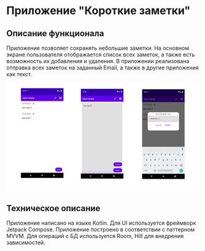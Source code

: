 # Приложение "Короткие заметки"

## Описание функционала
Приложение позволяет сохранять небольшие заметки. На основном экране пользователя отображается список всех заметок, а также есть возможность их добавления и удаления. В приложении реализована отправка всех заметок на заданный Email, а также в другие приложения как текст.

![alt text](screens/all_big.png)

## Техническое описание
Приложение написано на языке Kotlin. Для UI используется фреймворк Jetpack Compose.
Приложение построено в соответствии с паттерном MVVM. Для операций с БД используется Room,
Hilt для внедрения зависимостей.
